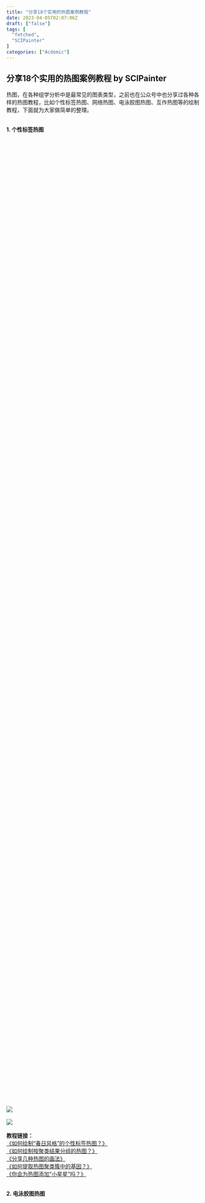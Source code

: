 ```yaml
---
title: "分享18个实用的热图案例教程"
date: 2023-04-05T02:07:06Z
draft: ["false"]
tags: [
  "fetched",
  "SCIPainter"
]
categories: ["Acdemic"]
---
```

分享18个实用的热图案例教程 by SCIPainter
------
<div><section data-mpa-powered-by="yiban.io"><span>热图，在各种组学分析中是最常见的图表类型，之前也在公众号中也分享过各种各样的热图教程，比如个性标签热图、网络热图、电泳胶图热图、互作热图等的绘制教程，下面就为大家做简单的整理。</span></section><section><span><br></span></section><section><section powered-by="xiumi.us"><section><section powered-by="xiumi.us"><section><p><strong>1. 个性标签热图</strong></p></section></section><section powered-by="xiumi.us"><section><section powered-by="xiumi.us"><section><section powered-by="xiumi.us"><section><svg viewbox="0 0 1 1"></svg></section></section></section><section><section powered-by="xiumi.us"><section><svg viewbox="0 0 1 1"></svg></section></section><section powered-by="xiumi.us"><section><svg viewbox="0 0 1 1"></svg></section></section></section><section><section powered-by="xiumi.us"><section><svg viewbox="0 0 1 1"></svg></section></section></section></section></section><section><section powered-by="xiumi.us"><section><svg viewbox="0 0 1 1"></svg></section></section></section></section></section><section><section powered-by="xiumi.us"><section><img data-ratio="0.6027777777777777" data-src="https://mmbiz.qpic.cn/sz_mmbiz_png/tgUVxVRjT6lHKVSnS5F3BwWuxJMZ6HibWZLyeoCo317SnbzbYz107A6botp7V7MqfMQxh659ScGzLaAQficGJWgg/640?wx_fmt=png" data-type="png" data-w="1080" src="https://mmbiz.qpic.cn/sz_mmbiz_png/tgUVxVRjT6lHKVSnS5F3BwWuxJMZ6HibWZLyeoCo317SnbzbYz107A6botp7V7MqfMQxh659ScGzLaAQficGJWgg/640?wx_fmt=png"></section></section></section></section></section><section><br></section><section><img data-ratio="0.9149484536082474" data-src="https://mmbiz.qpic.cn/sz_mmbiz_png/tgUVxVRjT6lHKVSnS5F3BwWuxJMZ6HibWPH7npWNPwqMIYYHbEvCu2lG1Cn4aAYnCe040C8I69gDfrV1XFtGuJg/640?wx_fmt=png" data-type="png" data-w="776" src="https://mmbiz.qpic.cn/sz_mmbiz_png/tgUVxVRjT6lHKVSnS5F3BwWuxJMZ6HibWPH7npWNPwqMIYYHbEvCu2lG1Cn4aAYnCe040C8I69gDfrV1XFtGuJg/640?wx_fmt=png"></section><section><span><br></span></section><section><strong><span>教程链接：</span></strong></section><section><a target="_blank" href="http://mp.weixin.qq.com/s?__biz=MzIyOTY3MDA3MA==&amp;mid=2247513653&amp;idx=1&amp;sn=f38dbd1aaf6abb2fb9be6bedea92aae8&amp;chksm=e8bddbecdfca52fadd6cbda0f264e0a57188499f8655cc7eee21ad9e3fc4e92940749dc5739c&amp;scene=21#wechat_redirect" textvalue="《如何绘制“春日风格”的个性标签热图？》" linktype="text" imgurl="" imgdata="null" data-itemshowtype="0" tab="innerlink" data-linktype="2"><span>《如何绘制“春日风格”的个性标签热图？》</span></a></section><section><a target="_blank" href="http://mp.weixin.qq.com/s?__biz=MzIyOTY3MDA3MA==&amp;mid=2247499339&amp;idx=1&amp;sn=ac29162a385cf4ac2a4693808fe9ce7c&amp;chksm=e8bd9392dfca1a8408b0822c192a1db2fe1ecc9135968574e8319f2d2e2dc40b4077e55581b4&amp;scene=21#wechat_redirect" textvalue="《如何绘制按聚类结果分组的热图？》" linktype="text" imgurl="" imgdata="null" data-itemshowtype="0" tab="innerlink" data-linktype="2"><span>《如何绘制按聚类结果分组的热图？》</span></a></section><section><a target="_blank" href="http://mp.weixin.qq.com/s?__biz=MzIyOTY3MDA3MA==&amp;mid=2247487545&amp;idx=1&amp;sn=ad9d6dbae5d1f32a30c8645976262841&amp;chksm=e8be7de0dfc9f4f62a6b6670b4fc03cc628d6b4f213f790e9d6a91ae407096824e7837e4a371&amp;scene=21#wechat_redirect" textvalue="《分享几种热图的画法》" linktype="text" imgurl="" imgdata="null" data-itemshowtype="11" tab="innerlink" data-linktype="2"><span>《分享几种热图的画法》</span></a></section><section><a target="_blank" href="http://mp.weixin.qq.com/s?__biz=MzIyOTY3MDA3MA==&amp;mid=2247483984&amp;idx=1&amp;sn=3bbda4785ca1bf0882684844f0d7b435&amp;chksm=e8be6f89dfc9e69fca46bf875507a7837e3e318913279adce6cbbc4690f09b3eebd052607e76&amp;scene=21#wechat_redirect" textvalue="《如何提取热图聚类簇中的基因？》" linktype="text" imgurl="" imgdata="null" data-itemshowtype="0" tab="innerlink" data-linktype="2"><span>《如何提取热图聚类簇中的基因？》</span></a></section><section><a target="_blank" href="http://mp.weixin.qq.com/s?__biz=MzA5NzQzOTgzMw==&amp;mid=2650873893&amp;idx=1&amp;sn=b19a42d79a4e7f8c5dfc8c7f3e35c9c5&amp;chksm=8b555913bc22d0052581321ba970c139c4cbdf868084063088c108bbac815b55548665a8b429&amp;scene=21#wechat_redirect" textvalue="《你会为热图添加“小星星”吗？》" linktype="text" imgurl="" imgdata="null" data-itemshowtype="0" tab="innerlink" data-linktype="2"><span>《你会为热图添加“小星星”吗？》</span></a></section><section><br></section><section><section powered-by="xiumi.us"><section><section powered-by="xiumi.us"><section><p><strong>2. 电泳胶图热图</strong></p></section></section><section powered-by="xiumi.us"><section><section powered-by="xiumi.us"><section><section powered-by="xiumi.us"><section><svg viewbox="0 0 1 1"></svg></section></section></section><section><section powered-by="xiumi.us"><section><svg viewbox="0 0 1 1"></svg></section></section><section powered-by="xiumi.us"><section><svg viewbox="0 0 1 1"></svg></section></section></section><section><section powered-by="xiumi.us"><section><svg viewbox="0 0 1 1"></svg></section></section></section></section></section><section><section powered-by="xiumi.us"><section><svg viewbox="0 0 1 1"></svg></section></section></section></section></section><section><section powered-by="xiumi.us"><section><img data-ratio="0.6027777777777777" data-src="https://mmbiz.qpic.cn/sz_mmbiz_png/tgUVxVRjT6lHKVSnS5F3BwWuxJMZ6HibWZLyeoCo317SnbzbYz107A6botp7V7MqfMQxh659ScGzLaAQficGJWgg/640?wx_fmt=png" data-type="png" data-w="1080" src="https://mmbiz.qpic.cn/sz_mmbiz_png/tgUVxVRjT6lHKVSnS5F3BwWuxJMZ6HibWZLyeoCo317SnbzbYz107A6botp7V7MqfMQxh659ScGzLaAQficGJWgg/640?wx_fmt=png"></section></section></section></section></section><section><br></section><section><img data-ratio="0.9724473257698542" data-src="https://mmbiz.qpic.cn/sz_mmbiz_png/tgUVxVRjT6lHKVSnS5F3BwWuxJMZ6HibWJCCLeaJxvBld9WjvrqqLqjvH4lfRYcHeRcDEicX3thlXebqfYWibJ1bA/640?wx_fmt=png" data-type="png" data-w="617" src="https://mmbiz.qpic.cn/sz_mmbiz_png/tgUVxVRjT6lHKVSnS5F3BwWuxJMZ6HibWJCCLeaJxvBld9WjvrqqLqjvH4lfRYcHeRcDEicX3thlXebqfYWibJ1bA/640?wx_fmt=png"></section><section><br></section><section><strong><span>教程链接：</span></strong></section><section><a target="_blank" href="http://mp.weixin.qq.com/s?__biz=MzIyOTY3MDA3MA==&amp;mid=2247513669&amp;idx=1&amp;sn=7378a2ba27cc2341dc6675cd74312988&amp;chksm=e8bddb9cdfca528aacacc49683913aedca72dc7131b9c076c03fbc9095be6b96f36efe4c21bf&amp;scene=21#wechat_redirect" textvalue="《如何绘制这种像“电泳胶图”一样的热图？》" linktype="text" imgurl="" imgdata="null" data-itemshowtype="0" tab="innerlink" data-linktype="2"><span>《如何绘制这种像“电泳胶图”一样的热图？》</span></a></section><section><br></section><section><section powered-by="xiumi.us"><section><section powered-by="xiumi.us"><section><p><strong>3. 互作热图</strong></p></section></section><section powered-by="xiumi.us"><section><section powered-by="xiumi.us"><section><section powered-by="xiumi.us"><section><svg viewbox="0 0 1 1"></svg></section></section></section><section><section powered-by="xiumi.us"><section><svg viewbox="0 0 1 1"></svg></section></section><section powered-by="xiumi.us"><section><svg viewbox="0 0 1 1"></svg></section></section></section><section><section powered-by="xiumi.us"><section><svg viewbox="0 0 1 1"></svg></section></section></section></section></section><section><section powered-by="xiumi.us"><section><svg viewbox="0 0 1 1"></svg></section></section></section></section></section><section><section powered-by="xiumi.us"><section><img data-ratio="0.6027777777777777" data-src="https://mmbiz.qpic.cn/sz_mmbiz_png/tgUVxVRjT6lHKVSnS5F3BwWuxJMZ6HibWZLyeoCo317SnbzbYz107A6botp7V7MqfMQxh659ScGzLaAQficGJWgg/640?wx_fmt=png" data-type="png" data-w="1080" src="https://mmbiz.qpic.cn/sz_mmbiz_png/tgUVxVRjT6lHKVSnS5F3BwWuxJMZ6HibWZLyeoCo317SnbzbYz107A6botp7V7MqfMQxh659ScGzLaAQficGJWgg/640?wx_fmt=png"></section></section></section></section></section><section><br></section><section><img data-ratio="0.7192796610169492" data-src="https://mmbiz.qpic.cn/sz_mmbiz_png/tgUVxVRjT6lHKVSnS5F3BwWuxJMZ6HibWxvsjrBM5C568ic7UNXhW4Vib1b2C5tYvEdufppJT51oBVSFI08xicTDLw/640?wx_fmt=png" data-type="png" data-w="944" src="https://mmbiz.qpic.cn/sz_mmbiz_png/tgUVxVRjT6lHKVSnS5F3BwWuxJMZ6HibWxvsjrBM5C568ic7UNXhW4Vib1b2C5tYvEdufppJT51oBVSFI08xicTDLw/640?wx_fmt=png"></section><section><br></section><section><strong><span>教程链接：</span></strong><span></span></section><section><a target="_blank" href="http://mp.weixin.qq.com/s?__biz=MzIyOTY3MDA3MA==&amp;mid=2247513065&amp;idx=1&amp;sn=eb7a48dbc1d2c086d622cb01f4fcd183&amp;chksm=e8bdde30dfca57264c1f541a88d2e53ed08fb00b0a841e0b1a085b37fe99d48f99b34d2e7897&amp;scene=21#wechat_redirect" textvalue="《只因太美！挑战绘制大佬文章中的绝美“互作”热图》" linktype="text" imgurl="" imgdata="null" data-itemshowtype="0" tab="innerlink" data-linktype="2"><span>《只因太美！挑战绘制大佬文章中的绝美“互作”热图》</span></a><span></span></section><section><a target="_blank" href="http://mp.weixin.qq.com/s?__biz=MzA5NzQzOTgzMw==&amp;mid=2650851465&amp;idx=1&amp;sn=a5bd05951602a02f176af3247e447a89&amp;chksm=8b54b1bfbc2338a9d5a9c7bb9a11bf06dd23b53179a4bf74d0b23f61fe2a638405b5f03b43af&amp;scene=21#wechat_redirect" textvalue="《彩！这般漂亮又个性的热图怎么画？》" linktype="text" imgurl="" imgdata="null" data-itemshowtype="0" tab="innerlink" data-linktype="2"><span>《彩！这般漂亮又个性的热图怎么画？》</span></a></section><section><span><br></span></section><section><section powered-by="xiumi.us"><section><section powered-by="xiumi.us"><section><p><strong><strong><span>4. 相关性热图</span></strong></strong></p></section></section><section powered-by="xiumi.us"><section><section powered-by="xiumi.us"><section><section powered-by="xiumi.us"><section><svg viewbox="0 0 1 1"></svg></section></section></section><section><section powered-by="xiumi.us"><section><svg viewbox="0 0 1 1"></svg></section></section><section powered-by="xiumi.us"><section><svg viewbox="0 0 1 1"></svg></section></section></section><section><section powered-by="xiumi.us"><section><svg viewbox="0 0 1 1"></svg></section></section></section></section></section><section><section powered-by="xiumi.us"><section><svg viewbox="0 0 1 1"></svg></section></section></section></section></section><section><section powered-by="xiumi.us"><section><img data-ratio="0.6027777777777777" data-src="https://mmbiz.qpic.cn/sz_mmbiz_png/tgUVxVRjT6lHKVSnS5F3BwWuxJMZ6HibWZLyeoCo317SnbzbYz107A6botp7V7MqfMQxh659ScGzLaAQficGJWgg/640?wx_fmt=png" data-type="png" data-w="1080" src="https://mmbiz.qpic.cn/sz_mmbiz_png/tgUVxVRjT6lHKVSnS5F3BwWuxJMZ6HibWZLyeoCo317SnbzbYz107A6botp7V7MqfMQxh659ScGzLaAQficGJWgg/640?wx_fmt=png"></section></section></section></section></section><section><br></section><section><img data-ratio="0.8732590529247911" data-src="https://mmbiz.qpic.cn/sz_mmbiz_png/tgUVxVRjT6lHKVSnS5F3BwWuxJMZ6HibWIRnsMdvJjRVIxRzcjIKIQJHwPHPnJzMPY3WEVWPLMjjyOqqzZL2KPQ/640?wx_fmt=png" data-type="png" data-w="718" src="https://mmbiz.qpic.cn/sz_mmbiz_png/tgUVxVRjT6lHKVSnS5F3BwWuxJMZ6HibWIRnsMdvJjRVIxRzcjIKIQJHwPHPnJzMPY3WEVWPLMjjyOqqzZL2KPQ/640?wx_fmt=png"></section><section><br></section><section><strong><span>教程链接：</span></strong><span></span></section><section><a target="_blank" href="http://mp.weixin.qq.com/s?__biz=MzIyOTY3MDA3MA==&amp;mid=2247512207&amp;idx=1&amp;sn=c41c39c16cfe23a6df845a64cd71c071&amp;chksm=e8bddd56dfca5440db83f4bd828723bb88e4ee277d6c5c38639f698ab77d1f9668f5f1cb0021&amp;scene=21#wechat_redirect" textvalue="《相关性热图还能玩出什么新花样？造作起来！》" linktype="text" imgurl="" imgdata="null" data-itemshowtype="0" tab="innerlink" data-linktype="2"><span>《相关性热图还能玩出什么新花样？造作起来！》</span></a></section><section><a target="_blank" href="http://mp.weixin.qq.com/s?__biz=MzA5NzQzOTgzMw==&amp;mid=2650841275&amp;idx=1&amp;sn=a44d5eece88292209c2497834dbd498c&amp;chksm=8b54d98dbc23509b00e8bc20d437b4a50575c91c17ddd0f8059a42d98ab9600f4125f3e36d02&amp;scene=21#wechat_redirect" textvalue="‍《相关性热图还能玩出什么花样？》‍" linktype="text" imgurl="" imgdata="null" data-itemshowtype="0" tab="innerlink" data-linktype="2"><span>《相关性热图还能玩出什么花样？》</span></a><span></span></section><section><a target="_blank" href="http://mp.weixin.qq.com/s?__biz=MzIyOTY3MDA3MA==&amp;mid=2247499753&amp;idx=1&amp;sn=14fa7b3db85a09b21ed6f02e60ed9383&amp;chksm=e8bd9230dfca1b26eba04bd96778b1b62712b4785e8ce584c61b2151f5375aa1c5d9fa8eeeeb&amp;scene=21#wechat_redirect" textvalue="《如何轻松完成相关分析与热图绘制？》" linktype="text" imgurl="" imgdata="null" data-itemshowtype="0" tab="innerlink" data-linktype="2"><span>《如何轻松完成相关分析与热图绘制？》</span></a><span></span></section><section><a target="_blank" href="http://mp.weixin.qq.com/s?__biz=MzIyOTY3MDA3MA==&amp;mid=2247487158&amp;idx=1&amp;sn=dc5facb19d0642d4381ba48024293436&amp;chksm=e8be636fdfc9ea79b5f033f9018ab803afdd8ecb39e60f590651a98c66ae0500598f385f693b&amp;scene=21#wechat_redirect" textvalue="《哇喔！相关性热图还能给不显著“打叉”？》" linktype="text" imgurl="" imgdata="null" data-itemshowtype="0" tab="innerlink" data-linktype="2"><span>《哇喔！相关性热图还能给不显著“打叉”？》</span></a></section><section><span><br></span></section><section><section powered-by="xiumi.us"><section><section powered-by="xiumi.us"><section><p><strong><strong><span>5. 格子热图</span></strong></strong></p></section></section><section powered-by="xiumi.us"><section><section powered-by="xiumi.us"><section><section powered-by="xiumi.us"><section><svg viewbox="0 0 1 1"></svg></section></section></section><section><section powered-by="xiumi.us"><section><svg viewbox="0 0 1 1"></svg></section></section><section powered-by="xiumi.us"><section><svg viewbox="0 0 1 1"></svg></section></section></section><section><section powered-by="xiumi.us"><section><svg viewbox="0 0 1 1"></svg></section></section></section></section></section><section><section powered-by="xiumi.us"><section><svg viewbox="0 0 1 1"></svg></section></section></section></section></section><section><section powered-by="xiumi.us"><section><img data-ratio="0.6027777777777777" data-src="https://mmbiz.qpic.cn/sz_mmbiz_png/tgUVxVRjT6lHKVSnS5F3BwWuxJMZ6HibWZLyeoCo317SnbzbYz107A6botp7V7MqfMQxh659ScGzLaAQficGJWgg/640?wx_fmt=png" data-type="png" data-w="1080" src="https://mmbiz.qpic.cn/sz_mmbiz_png/tgUVxVRjT6lHKVSnS5F3BwWuxJMZ6HibWZLyeoCo317SnbzbYz107A6botp7V7MqfMQxh659ScGzLaAQficGJWgg/640?wx_fmt=png"></section></section></section></section></section><section><br></section><section><img data-ratio="0.7530864197530864" data-src="https://mmbiz.qpic.cn/sz_mmbiz_png/tgUVxVRjT6lHKVSnS5F3BwWuxJMZ6HibW5STPZrOVTdxPUVcyV7heK0q3fZcibIZdp1rK0zRRFc141AIDyEEGiaHg/640?wx_fmt=png" data-type="png" data-w="972" src="https://mmbiz.qpic.cn/sz_mmbiz_png/tgUVxVRjT6lHKVSnS5F3BwWuxJMZ6HibW5STPZrOVTdxPUVcyV7heK0q3fZcibIZdp1rK0zRRFc141AIDyEEGiaHg/640?wx_fmt=png"></section><section><br></section><section><strong><span>教程链接：</span></strong><span></span></section><section><a target="_blank" href="http://mp.weixin.qq.com/s?__biz=MzIyOTY3MDA3MA==&amp;mid=2247509004&amp;idx=1&amp;sn=500ab611f8b7930bdbf0a4eb5f6b01c4&amp;chksm=e8bdc9d5dfca40c3b22af852e8ba6d3fbb035d8e01149791727aad073741793642b43b84bbc7&amp;scene=21#wechat_redirect" textvalue="《如何绘制好看的“格子”热图？》" linktype="text" imgurl="" imgdata="null" data-itemshowtype="0" tab="innerlink" data-linktype="2"><span>《如何绘制好看的“格子”热图？》</span></a></section><section><span><br></span></section><section><section powered-by="xiumi.us"><section><section powered-by="xiumi.us"><section><p><strong><strong><span>6. 网络热图</span></strong></strong></p></section></section><section powered-by="xiumi.us"><section><section powered-by="xiumi.us"><section><section powered-by="xiumi.us"><section><svg viewbox="0 0 1 1"></svg></section></section></section><section><section powered-by="xiumi.us"><section><svg viewbox="0 0 1 1"></svg></section></section><section powered-by="xiumi.us"><section><svg viewbox="0 0 1 1"></svg></section></section></section><section><section powered-by="xiumi.us"><section><svg viewbox="0 0 1 1"></svg></section></section></section></section></section><section><section powered-by="xiumi.us"><section><svg viewbox="0 0 1 1"></svg></section></section></section></section></section><section><section powered-by="xiumi.us"><section><img data-ratio="0.6027777777777777" data-src="https://mmbiz.qpic.cn/sz_mmbiz_png/tgUVxVRjT6lHKVSnS5F3BwWuxJMZ6HibWZLyeoCo317SnbzbYz107A6botp7V7MqfMQxh659ScGzLaAQficGJWgg/640?wx_fmt=png" data-type="png" data-w="1080" src="https://mmbiz.qpic.cn/sz_mmbiz_png/tgUVxVRjT6lHKVSnS5F3BwWuxJMZ6HibWZLyeoCo317SnbzbYz107A6botp7V7MqfMQxh659ScGzLaAQficGJWgg/640?wx_fmt=png"></section></section></section></section></section><section><br></section><section><img data-ratio="0.6778679026651216" data-src="https://mmbiz.qpic.cn/sz_mmbiz_png/tgUVxVRjT6lHKVSnS5F3BwWuxJMZ6HibWfiaJtNCtYzr1waWZDpiaV6erIAw3icIGJeia76K4eiarFMj5RrBFlibOEr8Q/640?wx_fmt=png" data-type="png" data-w="863" src="https://mmbiz.qpic.cn/sz_mmbiz_png/tgUVxVRjT6lHKVSnS5F3BwWuxJMZ6HibWfiaJtNCtYzr1waWZDpiaV6erIAw3icIGJeia76K4eiarFMj5RrBFlibOEr8Q/640?wx_fmt=png"></section><section><br></section><section><strong><span>教程链接：</span></strong><span></span></section><section><a target="_blank" href="http://mp.weixin.qq.com/s?__biz=MzA5NzQzOTgzMw==&amp;mid=2650907192&amp;idx=1&amp;sn=94805bfec8502c8f07047ec6a97f0f00&amp;chksm=8b55db0ebc225218b77dd9bf857861cdeaea25e95ed533003c7534f357d14163b76820e9ea47&amp;scene=21#wechat_redirect" textvalue="《推荐一个绘制Science网络热图的在线工具》" linktype="text" imgurl="" imgdata="null" data-itemshowtype="0" tab="innerlink" data-linktype="2"><span>《推荐一个绘制Science网络热图的在线工具》</span></a><span></span></section><section><a target="_blank" href="http://mp.weixin.qq.com/s?__biz=MzIyOTY3MDA3MA==&amp;mid=2247498920&amp;idx=1&amp;sn=db3b9552fe0019944ace4e80ec376bb8&amp;chksm=e8bd9171dfca1867efdb210275ca5b4350d2e5cdf5d945c7b2cc5976e6aa4f05371807b1d9bc&amp;scene=21#wechat_redirect" textvalue="《如何一图展示组内组间相关性？网络热图了解一下》" linktype="text" imgurl="" imgdata="null" data-itemshowtype="0" tab="innerlink" data-linktype="2"><span>《如何一图展示组内组间相关性？网络热图了解一下》</span></a></section><section><span><br></span></section><section><section powered-by="xiumi.us"><section><section powered-by="xiumi.us"><section><p><strong><strong><span>7. 环形热图</span></strong></strong></p></section></section><section powered-by="xiumi.us"><section><section powered-by="xiumi.us"><section><section powered-by="xiumi.us"><section><svg viewbox="0 0 1 1"></svg></section></section></section><section><section powered-by="xiumi.us"><section><svg viewbox="0 0 1 1"></svg></section></section><section powered-by="xiumi.us"><section><svg viewbox="0 0 1 1"></svg></section></section></section><section><section powered-by="xiumi.us"><section><svg viewbox="0 0 1 1"></svg></section></section></section></section></section><section><section powered-by="xiumi.us"><section><svg viewbox="0 0 1 1"></svg></section></section></section></section></section><section><section powered-by="xiumi.us"><section><img data-ratio="0.6027777777777777" data-src="https://mmbiz.qpic.cn/sz_mmbiz_png/tgUVxVRjT6lHKVSnS5F3BwWuxJMZ6HibWZLyeoCo317SnbzbYz107A6botp7V7MqfMQxh659ScGzLaAQficGJWgg/640?wx_fmt=png" data-type="png" data-w="1080" src="https://mmbiz.qpic.cn/sz_mmbiz_png/tgUVxVRjT6lHKVSnS5F3BwWuxJMZ6HibWZLyeoCo317SnbzbYz107A6botp7V7MqfMQxh659ScGzLaAQficGJWgg/640?wx_fmt=png"></section></section></section></section></section><section><br></section><section><img data-ratio="0.9516129032258065" data-src="https://mmbiz.qpic.cn/sz_mmbiz_png/tgUVxVRjT6lHKVSnS5F3BwWuxJMZ6HibWiaVxF7S9AHrrVayPriaNxNiccn4pUGS7Olgasuictw7Xyicd0V6ib1adKkvw/640?wx_fmt=png" data-type="png" data-w="868" src="https://mmbiz.qpic.cn/sz_mmbiz_png/tgUVxVRjT6lHKVSnS5F3BwWuxJMZ6HibWiaVxF7S9AHrrVayPriaNxNiccn4pUGS7Olgasuictw7Xyicd0V6ib1adKkvw/640?wx_fmt=png"></section><section><br></section><section><strong><span>教程链接：</span></strong><span></span></section><section><a target="_blank" href="http://mp.weixin.qq.com/s?__biz=MzIyOTY3MDA3MA==&amp;mid=2247484071&amp;idx=1&amp;sn=3d5a0aa71d12d31d96fcdfee1747f5c8&amp;chksm=e8be6f7edfc9e668951593a02b0fe5012074468897782cd7e573dd5cc98ecbf02990ec6e12ba&amp;scene=21#wechat_redirect" textvalue="《热图也开始“内卷”——环形热图如何绘制？》" linktype="text" imgurl="" imgdata="null" data-itemshowtype="0" tab="innerlink" data-linktype="2"><span>《热图也开始“内卷”——环形热图如何绘制？》</span></a><span></span></section><section><span><br></span></section><section><section powered-by="xiumi.us"><section><section powered-by="xiumi.us"><section><p><strong><strong><span>8. 组合热图</span></strong></strong></p></section></section><section powered-by="xiumi.us"><section><section powered-by="xiumi.us"><section><section powered-by="xiumi.us"><section><svg viewbox="0 0 1 1"></svg></section></section></section><section><section powered-by="xiumi.us"><section><svg viewbox="0 0 1 1"></svg></section></section><section powered-by="xiumi.us"><section><svg viewbox="0 0 1 1"></svg></section></section></section><section><section powered-by="xiumi.us"><section><svg viewbox="0 0 1 1"></svg></section></section></section></section></section><section><section powered-by="xiumi.us"><section><svg viewbox="0 0 1 1"></svg></section></section></section></section></section><section><section powered-by="xiumi.us"><section><img data-ratio="0.6027777777777777" data-src="https://mmbiz.qpic.cn/sz_mmbiz_png/tgUVxVRjT6lHKVSnS5F3BwWuxJMZ6HibWZLyeoCo317SnbzbYz107A6botp7V7MqfMQxh659ScGzLaAQficGJWgg/640?wx_fmt=png" data-type="png" data-w="1080" src="https://mmbiz.qpic.cn/sz_mmbiz_png/tgUVxVRjT6lHKVSnS5F3BwWuxJMZ6HibWZLyeoCo317SnbzbYz107A6botp7V7MqfMQxh659ScGzLaAQficGJWgg/640?wx_fmt=png"></section></section></section></section></section><section><br></section><section><img data-ratio="0.524074074074074" data-src="https://mmbiz.qpic.cn/sz_mmbiz_png/tgUVxVRjT6lHKVSnS5F3BwWuxJMZ6HibWebljicTrHxJqjPVKAIKW5Et5IUtKzdEkVo1t5jUxico5sfAwTmMJpqAw/640?wx_fmt=png" data-type="png" data-w="1080" src="https://mmbiz.qpic.cn/sz_mmbiz_png/tgUVxVRjT6lHKVSnS5F3BwWuxJMZ6HibWebljicTrHxJqjPVKAIKW5Et5IUtKzdEkVo1t5jUxico5sfAwTmMJpqAw/640?wx_fmt=png"></section><section><br></section><section><strong><span>教程链接：</span></strong><span></span></section><section><a target="_blank" href="http://mp.weixin.qq.com/s?__biz=MzA5NzQzOTgzMw==&amp;mid=2650887036&amp;idx=1&amp;sn=1aba597f140b8e3a30ec6d70822da3e6&amp;chksm=8b552a4abc22a35cd839b84244858f7b50aeb6eb1075e67e7fcdbe2c0d465e162c30bdfc3c59&amp;scene=21#wechat_redirect" textvalue="《如何绘制漂亮的组合热图？》" linktype="text" imgurl="" imgdata="null" data-itemshowtype="0" tab="innerlink" data-linktype="2"><span>《如何绘制漂亮的组合热图？》</span></a><span></span></section><section><a target="_blank" href="http://mp.weixin.qq.com/s?__biz=MzIyOTY3MDA3MA==&amp;mid=2247508596&amp;idx=1&amp;sn=0527490ccf2bfe186995f57328c7e89c&amp;chksm=e8bdcfaddfca46bb9333ecb389ad2d8d270f3ca5326dfe471c73472ae447aa70364e66c40d1f&amp;scene=21#wechat_redirect" textvalue="《So easy！给你的聚类热图添加GO词云！》" linktype="text" imgurl="" imgdata="null" data-itemshowtype="0" tab="innerlink" data-linktype="2"><span>《So easy！给你的聚类热图添加GO词云！》</span></a><span></span></section><section><span><br></span></section><section><span>好啦，本次的分享就到这里啦！</span></section><section><span><br></span></section><section><span><strong><span>*未经许可，不得以任何方式复制或抄袭本篇文章之部分或全部内容。版权所有，侵权必究。</span></strong></span></section><section><span><br></span></section><section data-role="outer" label="Powered by 135editor.com"><section data-tools="135编辑器" data-id="105648"><section><section data-role="outer" label="Powered by 135editor.com"><section data-role="paragraph"><section data-role="outer" label="Powered by 135editor.com"><section data-tools="135编辑器" data-id="105648"><section><section><img data-ratio="0.8780487804878049" data-src="https://mmbiz.qpic.cn/sz_mmbiz_png/tgUVxVRjT6kCKJYcEqEIfoJYG621mPJE8VibmibGU0Jxic9iabARVRH0FT6BNE8VAglWFXBPibFAU7a6tWGibSs8wyUg/640?wx_fmt=png" data-type="png" data-w="41" data-width="100%" src="https://mmbiz.qpic.cn/sz_mmbiz_png/tgUVxVRjT6kCKJYcEqEIfoJYG621mPJE8VibmibGU0Jxic9iabARVRH0FT6BNE8VAglWFXBPibFAU7a6tWGibSs8wyUg/640?wx_fmt=png"></section><section><section><section data-width="35%"><section><section data-width="100%"><img data-ratio="1" data-src="https://mmbiz.qpic.cn/sz_mmbiz_jpg/tgUVxVRjT6kCKJYcEqEIfoJYG621mPJEv5etCBwHicqbEPwnVrkpaasxqaVibM4mT2JdIuN6yTlYWDD4mL5A427A/640?wx_fmt=jpeg" data-type="jpeg" data-w="860" data-width="100%" title="SCIPainter 30cm二维码.jpg" src="https://mmbiz.qpic.cn/sz_mmbiz_jpg/tgUVxVRjT6kCKJYcEqEIfoJYG621mPJEv5etCBwHicqbEPwnVrkpaasxqaVibM4mT2JdIuN6yTlYWDD4mL5A427A/640?wx_fmt=jpeg"></section></section></section><section data-width="50%"><section><section data-brushtype="text"><span><strong># SCIPainter</strong></span></section><section data-brushtype="text" hm_fix="361:593"><p>基迪奥旗下绘图公众号</p><p>分享科研绘图技能与工具</p><p>欢迎关注与转发~</p></section></section></section></section></section></section></section></section></section></section><section><br></section></section></section><section data-role="paragraph"><section><section powered-by="xiumi.us"><section><section powered-by="xiumi.us"><section><img data-ratio="1" data-src="https://mmbiz.qpic.cn/sz_mmbiz_gif/tgUVxVRjT6kCKJYcEqEIfoJYG621mPJEgMd0aMPtmrDjiaX8sBhfhicVteeHf1JicexSpUbS3fdS9SiboUVN7guaPw/640?wx_fmt=gif" data-type="gif" data-w="400" src="https://mmbiz.qpic.cn/sz_mmbiz_gif/tgUVxVRjT6kCKJYcEqEIfoJYG621mPJEgMd0aMPtmrDjiaX8sBhfhicVteeHf1JicexSpUbS3fdS9SiboUVN7guaPw/640?wx_fmt=gif"></section></section></section><section><section powered-by="xiumi.us"><section><p><span><strong>你的好友拍了拍你</strong></span></p><p><span><strong>并请你帮她点一下</strong></span><strong><span>“分享”</span></strong><span><strong><span>~</span></strong></span></p></section></section></section></section></section><p><br></p></section></section><section><br></section><p><mp-style-type data-value="10000"></mp-style-type></p></div>  
<hr>
<a href="https://mp.weixin.qq.com/s/X4FS-ckBOehKferPWtHilQ",target="_blank" rel="noopener noreferrer">原文链接</a>
